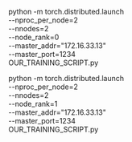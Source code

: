 python -m torch.distributed.launch\
    --nproc_per_node=2\
    --nnodes=2\
    --node_rank=0\
    --master_addr="172.16.33.13"\
    --master_port=1234\
    OUR_TRAINING_SCRIPT.py

python -m torch.distributed.launch\
    --nproc_per_node=2\
    --nnodes=2\
    --node_rank=1\
    --master_addr="172.16.33.13"\
    --master_port=1234\
    OUR_TRAINING_SCRIPT.py
